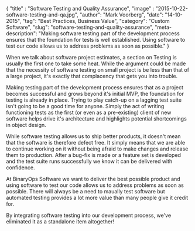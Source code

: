 {
"title" : "Software Testing and Quality Assurance",
"image" : "2015-10-22-software-testing-and-qa.jpg",
"author": "Mark Voorberg",
"date": "14-10-2015", 
"tag": "Best Practices, Business Value",
"category": "Custom Software",
"slug": "software-testing-and-quality-assurance",
"meta-description": "Making software testing part of the development process ensures that the foundation for tests is well established. Using software to test our code allows us to address problems as soon as possible."
}

When we talk about software project estimates, a section on Testing is usually the first one to take some heat.
While the argument could be made that the necessity of software testing on small project is be less than that of a
large project, it's exactly that complacency that gets you into trouble.

Making testing part of the development process ensures that as a project becomes successful
and grows beyond it's initial MVP, the foundation for testing is already in place. Trying to play
catch-up on a lagging test suite isn't going to be a good time for anyone. Simply the act of writing
functioning tests as the first (or even as a pre-existing) client of new software helps drive it's
architecture and highlights potential shortcomings in object design.

While software testing allows us to ship better products, it doesn't mean that the software is
therefore defect free. It simply means that we are able to continue working on it without
being afraid to make changes and release them to production. After a bug-fix is made or a feature set is
developed and the test suite runs successfully we know it can be delivered with confidence.

At BinaryOps Software we want to deliver the best possible product and using software to test 
our code allows us to address problems as soon as possible. There will always be a need to
maually test software but automated testing provides a lot more value than many people give it credit for.

By integrating software testing into our development process, we've eliminated it as a standalone item altogether!